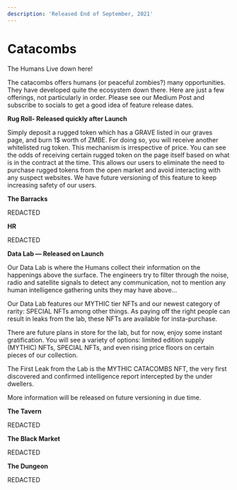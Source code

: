 ```yaml
---
description: 'Released End of September, 2021'
---
```


# Catacombs

The Humans Live down here!

The catacombs offers humans \(or peaceful zombies?\) many opportunities. They have developed quite the ecosystem down there. Here are just a few offerings, not particularly in order. Please see our Medium Post and subscribe to socials to get a good idea of feature release dates.

**Rug Roll- Released quickly after Launch**

Simply deposit a rugged token which has a GRAVE listed in our graves page, and burn 1$ worth of ZMBE. For doing so, you will receive another whitelisted rug token. This mechanism is irrespective of price. You can see the odds of receiving certain rugged token on the page itself based on what is in the contract at the time. This allows our users to eliminate the need to purchase rugged tokens from the open market and avoid interacting with any suspect websites. We have future versioning of this feature to keep increasing safety of our users.

**The Barracks**

REDACTED

**HR**

REDACTED

**Data Lab — Released on Launch**

Our Data Lab is where the Humans collect their information on the happenings above the surface. The engineers try to filter through the noise, radio and satellite signals to detect any communication, not to mention any human intelligence gathering units they may have above…

Our Data Lab features our MYTHIC tier NFTs and our newest category of rarity: SPECIAL NFTs among other things. As paying off the right people can result in leaks from the lab, these NFTs are available for insta-purchase.

There are future plans in store for the lab, but for now, enjoy some instant gratification. You will see a variety of options: limited edition supply \(MYTHIC\) NFTs, SPECIAL NFTs, and even rising price floors on certain pieces of our collection.

The First Leak from the Lab is the MYTHIC CATACOMBS NFT, the very first discovered and confirmed intelligence report intercepted by the under dwellers.

More information will be released on future versioning in due time.

**The Tavern**

REDACTED

**The Black Market**

REDACTED

**The Dungeon**

REDACTED

